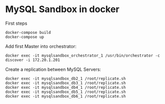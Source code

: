 # MySQL Sandbox in docker

First steps

```
docker-compose build
docker-compose up
```

Add first Master into orchestrator:

```
docker exec -it mysqlsandbox_orchestrator_1 /usr/bin/orchestrator -c discover -i 172.20.1.201
```

Create a replication between MySQL Servers:

```
docker exec -it mysqlsandbox_db2_1 /root/replicate.sh
docker exec -it mysqlsandbox_db3_1 /root/replicate.sh
docker exec -it mysqlsandbox_db4_1 /root/replicate.sh
docker exec -it mysqlsandbox_db5_1 /root/replicate.sh
docker exec -it mysqlsandbox_db6_1 /root/replicate.sh
```
